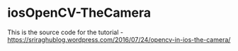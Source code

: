 # iosOpenCV-TheCamera
This is the source code for the tutorial - https://sriraghublog.wordpress.com/2016/07/24/opencv-in-ios-the-camera/
